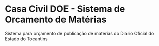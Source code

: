 # Casa Civil DOE - Sistema de Orcamento de Matérias
Sistema para orçamento de publicação de materias do Diário Oficial do Estado do Tocantins
